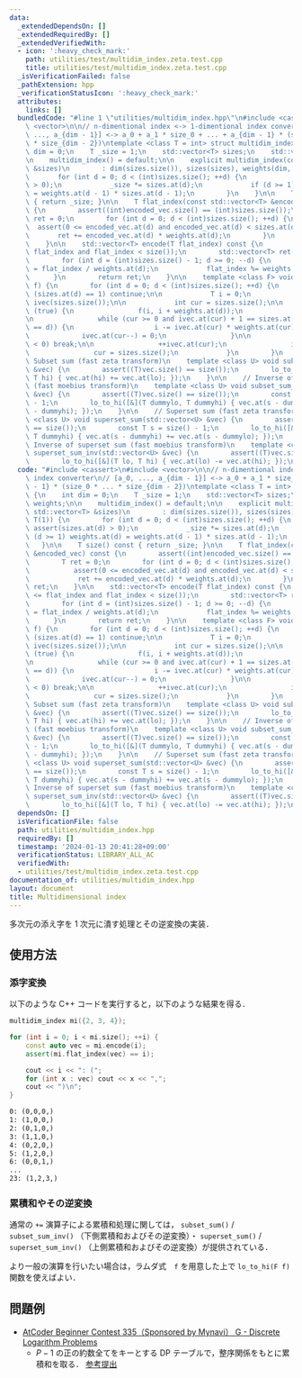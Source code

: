 ```yaml
---
data:
  _extendedDependsOn: []
  _extendedRequiredBy: []
  _extendedVerifiedWith:
  - icon: ':heavy_check_mark:'
    path: utilities/test/multidim_index.zeta.test.cpp
    title: utilities/test/multidim_index.zeta.test.cpp
  _isVerificationFailed: false
  _pathExtension: hpp
  _verificationStatusIcon: ':heavy_check_mark:'
  attributes:
    links: []
  bundledCode: "#line 1 \"utilities/multidim_index.hpp\"\n#include <cassert>\n#include\
    \ <vector>\n\n// n-dimentional index <-> 1-dimentional index converter\n// [a_0,\
    \ ..., a_{dim - 1}] <-> a_0 + a_1 * size_0 + ... + a_{dim - 1} * (size_0 * ...\
    \ * size_{dim - 2})\ntemplate <class T = int> struct multidim_index {\n    int\
    \ dim = 0;\n    T _size = 1;\n    std::vector<T> sizes;\n    std::vector<T> weights;\n\
    \n    multidim_index() = default;\n\n    explicit multidim_index(const std::vector<T>\
    \ &sizes)\n        : dim(sizes.size()), sizes(sizes), weights(dim, T(1)) {\n \
    \       for (int d = 0; d < (int)sizes.size(); ++d) {\n            assert(sizes.at(d)\
    \ > 0);\n            _size *= sizes.at(d);\n            if (d >= 1) weights.at(d)\
    \ = weights.at(d - 1) * sizes.at(d - 1);\n        }\n    }\n\n    T size() const\
    \ { return _size; }\n\n    T flat_index(const std::vector<T> &encoded_vec) const\
    \ {\n        assert((int)encoded_vec.size() == (int)sizes.size());\n        T\
    \ ret = 0;\n        for (int d = 0; d < (int)sizes.size(); ++d) {\n          \
    \  assert(0 <= encoded_vec.at(d) and encoded_vec.at(d) < sizes.at(d));\n     \
    \       ret += encoded_vec.at(d) * weights.at(d);\n        }\n        return ret;\n\
    \    }\n\n    std::vector<T> encode(T flat_index) const {\n        assert(0 <=\
    \ flat_index and flat_index < size());\n        std::vector<T> ret(sizes.size());\n\
    \        for (int d = (int)sizes.size() - 1; d >= 0; --d) {\n            ret.at(d)\
    \ = flat_index / weights.at(d);\n            flat_index %= weights.at(d);\n  \
    \      }\n        return ret;\n    }\n\n    template <class F> void lo_to_hi(F\
    \ f) {\n        for (int d = 0; d < (int)sizes.size(); ++d) {\n            if\
    \ (sizes.at(d) == 1) continue;\n\n            T i = 0;\n            std::vector<T>\
    \ ivec(sizes.size());\n\n            int cur = sizes.size();\n\n            while\
    \ (true) {\n                f(i, i + weights.at(d));\n                --cur;\n\
    \n                while (cur >= 0 and ivec.at(cur) + 1 == sizes.at(cur) - (cur\
    \ == d)) {\n                    i -= ivec.at(cur) * weights.at(cur);\n       \
    \             ivec.at(cur--) = 0;\n                }\n\n                if (cur\
    \ < 0) break;\n\n                ++ivec.at(cur);\n                i += weights.at(cur);\n\
    \                cur = sizes.size();\n            }\n        }\n    }\n\n    //\
    \ Subset sum (fast zeta transform)\n    template <class U> void subset_sum(std::vector<U>\
    \ &vec) {\n        assert((T)vec.size() == size());\n        lo_to_hi([&](T lo,\
    \ T hi) { vec.at(hi) += vec.at(lo); });\n    }\n\n    // Inverse of subset sum\
    \ (fast moebius transform)\n    template <class U> void subset_sum_inv(std::vector<U>\
    \ &vec) {\n        assert((T)vec.size() == size());\n        const T s = size()\
    \ - 1;\n        lo_to_hi([&](T dummylo, T dummyhi) { vec.at(s - dummylo) -= vec.at(s\
    \ - dummyhi); });\n    }\n\n    // Superset sum (fast zeta transform)\n    template\
    \ <class U> void superset_sum(std::vector<U> &vec) {\n        assert((T)vec.size()\
    \ == size());\n        const T s = size() - 1;\n        lo_to_hi([&](T dummylo,\
    \ T dummyhi) { vec.at(s - dummyhi) += vec.at(s - dummylo); });\n    }\n\n    //\
    \ Inverse of superset sum (fast moebius transform)\n    template <class U> void\
    \ superset_sum_inv(std::vector<U> &vec) {\n        assert((T)vec.size() == size());\n\
    \        lo_to_hi([&](T lo, T hi) { vec.at(lo) -= vec.at(hi); });\n    }\n};\n"
  code: "#include <cassert>\n#include <vector>\n\n// n-dimentional index <-> 1-dimentional\
    \ index converter\n// [a_0, ..., a_{dim - 1}] <-> a_0 + a_1 * size_0 + ... + a_{dim\
    \ - 1} * (size_0 * ... * size_{dim - 2})\ntemplate <class T = int> struct multidim_index\
    \ {\n    int dim = 0;\n    T _size = 1;\n    std::vector<T> sizes;\n    std::vector<T>\
    \ weights;\n\n    multidim_index() = default;\n\n    explicit multidim_index(const\
    \ std::vector<T> &sizes)\n        : dim(sizes.size()), sizes(sizes), weights(dim,\
    \ T(1)) {\n        for (int d = 0; d < (int)sizes.size(); ++d) {\n           \
    \ assert(sizes.at(d) > 0);\n            _size *= sizes.at(d);\n            if\
    \ (d >= 1) weights.at(d) = weights.at(d - 1) * sizes.at(d - 1);\n        }\n \
    \   }\n\n    T size() const { return _size; }\n\n    T flat_index(const std::vector<T>\
    \ &encoded_vec) const {\n        assert((int)encoded_vec.size() == (int)sizes.size());\n\
    \        T ret = 0;\n        for (int d = 0; d < (int)sizes.size(); ++d) {\n \
    \           assert(0 <= encoded_vec.at(d) and encoded_vec.at(d) < sizes.at(d));\n\
    \            ret += encoded_vec.at(d) * weights.at(d);\n        }\n        return\
    \ ret;\n    }\n\n    std::vector<T> encode(T flat_index) const {\n        assert(0\
    \ <= flat_index and flat_index < size());\n        std::vector<T> ret(sizes.size());\n\
    \        for (int d = (int)sizes.size() - 1; d >= 0; --d) {\n            ret.at(d)\
    \ = flat_index / weights.at(d);\n            flat_index %= weights.at(d);\n  \
    \      }\n        return ret;\n    }\n\n    template <class F> void lo_to_hi(F\
    \ f) {\n        for (int d = 0; d < (int)sizes.size(); ++d) {\n            if\
    \ (sizes.at(d) == 1) continue;\n\n            T i = 0;\n            std::vector<T>\
    \ ivec(sizes.size());\n\n            int cur = sizes.size();\n\n            while\
    \ (true) {\n                f(i, i + weights.at(d));\n                --cur;\n\
    \n                while (cur >= 0 and ivec.at(cur) + 1 == sizes.at(cur) - (cur\
    \ == d)) {\n                    i -= ivec.at(cur) * weights.at(cur);\n       \
    \             ivec.at(cur--) = 0;\n                }\n\n                if (cur\
    \ < 0) break;\n\n                ++ivec.at(cur);\n                i += weights.at(cur);\n\
    \                cur = sizes.size();\n            }\n        }\n    }\n\n    //\
    \ Subset sum (fast zeta transform)\n    template <class U> void subset_sum(std::vector<U>\
    \ &vec) {\n        assert((T)vec.size() == size());\n        lo_to_hi([&](T lo,\
    \ T hi) { vec.at(hi) += vec.at(lo); });\n    }\n\n    // Inverse of subset sum\
    \ (fast moebius transform)\n    template <class U> void subset_sum_inv(std::vector<U>\
    \ &vec) {\n        assert((T)vec.size() == size());\n        const T s = size()\
    \ - 1;\n        lo_to_hi([&](T dummylo, T dummyhi) { vec.at(s - dummylo) -= vec.at(s\
    \ - dummyhi); });\n    }\n\n    // Superset sum (fast zeta transform)\n    template\
    \ <class U> void superset_sum(std::vector<U> &vec) {\n        assert((T)vec.size()\
    \ == size());\n        const T s = size() - 1;\n        lo_to_hi([&](T dummylo,\
    \ T dummyhi) { vec.at(s - dummyhi) += vec.at(s - dummylo); });\n    }\n\n    //\
    \ Inverse of superset sum (fast moebius transform)\n    template <class U> void\
    \ superset_sum_inv(std::vector<U> &vec) {\n        assert((T)vec.size() == size());\n\
    \        lo_to_hi([&](T lo, T hi) { vec.at(lo) -= vec.at(hi); });\n    }\n};\n"
  dependsOn: []
  isVerificationFile: false
  path: utilities/multidim_index.hpp
  requiredBy: []
  timestamp: '2024-01-13 20:41:28+09:00'
  verificationStatus: LIBRARY_ALL_AC
  verifiedWith:
  - utilities/test/multidim_index.zeta.test.cpp
documentation_of: utilities/multidim_index.hpp
layout: document
title: Multidimensional index
---
```


多次元の添え字を 1 次元に潰す処理とその逆変換の実装．

## 使用方法

### 添字変換

以下のような C++ コードを実行すると，以下のような結果を得る．

```cpp
multidim_index mi({2, 3, 4});

for (int i = 0; i < mi.size(); ++i) {
    const auto vec = mi.encode(i);
    assert(mi.flat_index(vec) == i);

    cout << i << ": (";
    for (int x : vec) cout << x << ",";
    cout << ")\n";
}
```

```txt
0: (0,0,0,)
1: (1,0,0,)
2: (0,1,0,)
3: (1,1,0,)
4: (0,2,0,)
5: (1,2,0,)
6: (0,0,1,)
...
23: (1,2,3,)
```

### 累積和やその逆変換

通常の `+=` 演算子による累積和処理に関しては， `subset_sum()` / `subset_sum_inv()` （下側累積和およびその逆変換）・ `superset_sum()` / `superset_sum_inv()` （上側累積和およびその逆変換）が提供されている．

より一般の演算を行いたい場合は，ラムダ式　`f` を用意した上で `lo_to_hi(F f)` 関数を使えばよい．

## 問題例

- [AtCoder Beginner Contest 335（Sponsored by Mynavi） G - Discrete Logarithm Problems](https://atcoder.jp/contests/abc335/tasks/abc335_g)
  - $P - 1$ の正の約数全てをキーとする DP テーブルで，整序関係をもとに累積和を取る． [参考提出](https://atcoder.jp/contests/abc335/submissions/49118789)
